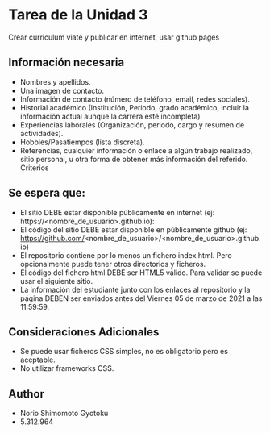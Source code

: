 # Tarea de la Unidad 3
Crear curriculum viate y publicar en internet, usar github pages


## Información necesaria

* Nombres y apellidos.
* Una imagen de contacto.
* Información de contacto (número de teléfono, email, redes sociales).
* Historial académico (Institución, Periodo, grado académico, incluir la información actual aunque la carrera esté incompleta).
* Experiencias laborales (Organización, periodo, cargo y resumen de actividades).
* Hobbies/Pasatiempos (lista discreta).
* Referencias, cualquier información o enlace a algún trabajo realizado, sitio personal, u otra forma de obtener más información del referido.
Criterios


## Se espera que:
* El sitio DEBE estar disponible públicamente en internet (ej: https://<nombre_de_usuario>.github.io):
* El código del sitio DEBE estar disponible en públicamente github (ej: https://github.com/<nombre_de_usuario>/<nombre_de_usuario>.github.io)
* El repositorio contiene por lo menos un fichero index.html. Pero opcionalmente puede tener otros directorios y ficheros.
* El código del fichero html DEBE ser HTML5 válido. Para validar se puede usar el siguiente sitio.
* La información del estudiante junto con los enlaces al repositorio y la página DEBEN ser enviados antes del Viernes 05 de marzo de 2021 a las 11:59:59.


## Consideraciones Adicionales
* Se puede usar ficheros CSS simples, no es obligatorio pero es aceptable.
* No utilizar frameworks CSS.

## Author
* Norio Shimomoto Gyotoku
* 5.312.964